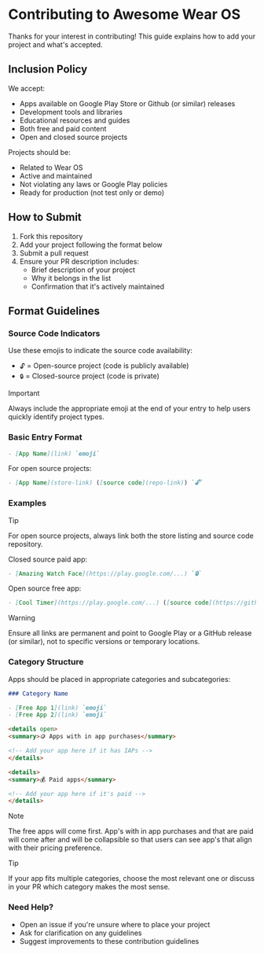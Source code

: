 # Contributing to Awesome Wear OS

Thanks for your interest in contributing! This guide explains how to add your project and what's accepted.

## Inclusion Policy

We accept:

- Apps available on Google Play Store or Github (or similar) releases
- Development tools and libraries
- Educational resources and guides
- Both free and paid content
- Open and closed source projects

Projects should be:

- Related to Wear OS
- Active and maintained
- Not violating any laws or Google Play policies
- Ready for production (not test only or demo)

## How to Submit

1. Fork this repository
2. Add your project following the format below
3. Submit a pull request
4. Ensure your PR description includes:
   - Brief description of your project
   - Why it belongs in the list
   - Confirmation that it's actively maintained

## Format Guidelines

### Source Code Indicators

Use these emojis to indicate the source code availability:

- `🔓` = Open-source project (code is publicly available)
- `🔒` = Closed-source project (code is private)

> [!IMPORTANT]
> Always include the appropriate emoji at the end of your entry to help users quickly identify project types.

### Basic Entry Format

```markdown
- [App Name](link) `emoji`
```

For open source projects:

```markdown
- [App Name](store-link) ([source code](repo-link)) `🔓`
```

### Examples

> [!TIP]
> For open source projects, always link both the store listing and source code repository.

Closed source paid app:

```markdown
- [Amazing Watch Face](https://play.google.com/...) `🔒`
```

Open source free app:

```markdown
- [Cool Timer](https://play.google.com/...) ([source code](https://github.com/...)) `🔓`
```

> [!WARNING]
> Ensure all links are permanent and point to Google Play or a GitHub release (or similar), not to specific versions or temporary locations.

### Category Structure

Apps should be placed in appropriate categories and subcategories:

```markdown
### Category Name

- [Free App 1](link) `emoji`
- [Free App 2](link) `emoji`

<details open>
<summary>🪙 Apps with in app purchases</summary>

<!-- Add your app here if it has IAPs -->
</details>

<details>
<summary>💰 Paid apps</summary>

<!-- Add your app here if it's paid -->
</details>
```

> [!NOTE]
> The free apps will come first. App's with in app purchases and that are paid will come after and will be collapsible so that users can see app's that align with their pricing preference.

> [!TIP]
> If your app fits multiple categories, choose the most relevant one or discuss in your PR which category makes the most sense.

### Need Help?

- Open an issue if you're unsure where to place your project
- Ask for clarification on any guidelines
- Suggest improvements to these contribution guidelines
